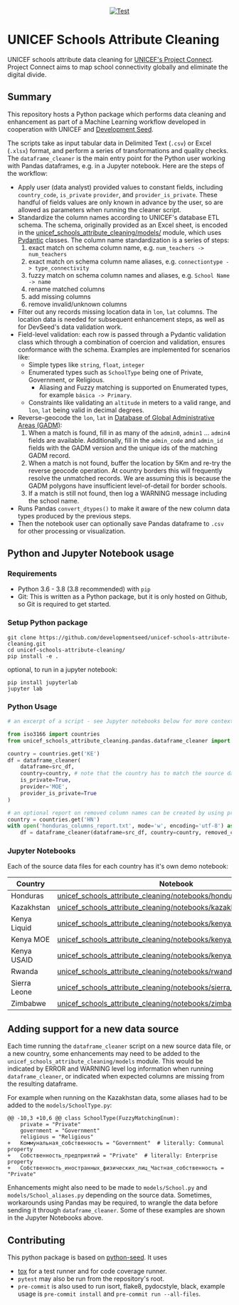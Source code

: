 <p align="center">
  <a href="https://github.com/developmentseed/unicef-schools-attribute-cleaning/actions?query=workflow%3ACI" target="_blank">
      <img src="https://github.com/developmentseed/unicef-schools-attribute-cleaning/workflows/CI/badge.svg" alt="Test">
  </a>
</p>


# UNICEF Schools Attribute Cleaning

UNICEF schools attribute data cleaning for [UNICEF's Project Connect](https://www.projectconnect.world/).
Project Connect aims to map school connectivity globally and eliminate the digital divide.

## Summary

This repository hosts a Python package which performs data cleaning and enhancement as part of a Machine Learning
workflow developed in cooperation with UNICEF and [Development Seed](https://developmentseed.org/).

The scripts take as input tabular data in Delimited Text (`.csv`) or Excel (`.xlsx`) format, and perform a series of 
transformations and quality checks. The `dataframe_cleaner` is the main entry point for the Python user working with 
Pandas dataframes, e.g. in a Jupyter notebook. Here are the steps of the workflow:

- Apply user (data analyst) provided values to constant fields, including `country_code`, `is_private`
    `provider`, and `provider_is_private`. These handful of fields values are only known in advance by the user, so are 
    allowed as  parameters when running the cleaner script.
- Standardize the column names according to UNICEF's database ETL schema. The schema, originally provided as an Excel
    sheet, is encoded in the [unicef_schools_attribute_cleaning/models/](unicef_schools_attribute_cleaning/models/) module, 
    which uses [Pydantic](https://pydantic-docs.helpmanual.io/) classes. The column name standardization is a series of 
    steps:
    1. exact match on schema column name, e.g. `num_teachers -> num_teachers`
    2. exact match on schema column name aliases, e.g. `connectiontype -> type_connectivity`
    3. fuzzy match on schema column names and aliases, e.g. `School Name -> name`
    4. rename matched columns
    5. add missing columns
    6. remove invalid/unknown columns 
- Filter out any records missing location data in `lon`, `lat` columns. The location data is needed for subsequent
    enhancement steps, as well as for DevSeed's data validation work.
- Field-level validation: each row is passed through a Pydantic validation
    class which through a combination of coercion and validation, ensures conformance with the schema. Examples are 
    implemented for scenarios like:
    - Simple types like `string`, `float`, `integer`
    - Enumerated types such as `SchoolType` being one of Private, Government, or Religious.
        - Aliasing and Fuzzy matching is supported on Enumerated types, for example `básica -> Primary`.
    - Constraints like validating an `altitude` in meters to a valid range, and `lon`, `lat` being
    valid in decimal degrees.
- Reverse-geocode the `lon`, `lat` in  [Database of Global Administrative Areas (GADM)](https://gadm.org):
    1. When a match is found, fill in as many of the `admin0`, `admin1` ... `admin4` fields are available.
    Additionally, fill in the `admin_code` and `admin_id` fields with the GADM version and the unique ids of the
    matching GADM record.
    2. When a match is not found, buffer the location by 5Km and re-try the reverse geocode operation. At country 
    borders this will frequently resolve the unmatched records. We are assuming this is because the 
    GADM polygons have insufficient level-of-detail for border schools.
    3. If a match is still not found, then log a WARNING message including the school name.
- Runs Pandas `convert_dtypes()` to make it aware of the new column data types produced by the previous steps. 
- Then the notebook user can optionally save Pandas dataframe to `.csv` for other processing or visualization.

## Python and Jupyter Notebook usage

### Requirements

- Python 3.6 - 3.8 (3.8 recommended) with `pip`
- Git: This is written as a Python package, but it is only hosted on Github, so Git is required to get started. 

### Setup Python package

```shell script
git clone https://github.com/developmentseed/unicef-schools-attribute-cleaning.git
cd unicef-schools-attribute-cleaning/
pip install -e .
```

optional, to run in a jupyter notebook:

```shell script
pip install jupyterlab
jupyter lab
```

### Python Usage

```python
# an excerpt of a script - see Jupyter notebooks below for more context.

from iso3166 import countries
from unicef_schools_attribute_cleaning.pandas.dataframe_cleaner import dataframe_cleaner

country = countries.get('KE')
df = dataframe_cleaner(
    dataframe=src_df,
    country=country, # note that the country has to match the source data's country
    is_private=True,
    provider='MOE',
    provider_is_private=True
)
```

```python
# an optional report on removed column names can be created by using providing a file-like object:
country = countries.get('HN')
with open('honduras_columns_report.txt', mode='w', encoding='utf-8') as filehandle:
    df = dataframe_cleaner(dataframe=src_df, country=country, removed_columns_report=filehandle)
```

### Jupyter Notebooks

Each of the source data files for each country has it's own demo notebook:

| Country | Notebook |
| ------- | -------- |
| Honduras | [unicef_schools_attribute_cleaning/notebooks/honduras_demo.ipynb](unicef_schools_attribute_cleaning/notebooks/honduras_demo.ipynb) |
| Kazakhstan | [unicef_schools_attribute_cleaning/notebooks/kazakhstan_demo.ipynb](unicef_schools_attribute_cleaning/notebooks/kazakhstan_demo.ipynb) |
| Kenya Liquid | [unicef_schools_attribute_cleaning/notebooks/kenya_liquid_demo.ipynb](unicef_schools_attribute_cleaning/notebooks/kenya_liquid_demo.ipynb) |
| Kenya MOE | [unicef_schools_attribute_cleaning/notebooks/kenya_moe_demo.ipynb](unicef_schools_attribute_cleaning/notebooks/kenya_moe_demo.ipynb) |
| Kenya USAID | [unicef_schools_attribute_cleaning/notebooks/kenya_usaid_demo.ipynb](unicef_schools_attribute_cleaning/notebooks/kenya_usaid_demo.ipynb) |
| Rwanda | [unicef_schools_attribute_cleaning/notebooks/rwanda_demo.ipynb](unicef_schools_attribute_cleaning/notebooks/rwanda_demo.ipynb) |
| Sierra Leone | [unicef_schools_attribute_cleaning/notebooks/sierra_leone_demo.ipynb](unicef_schools_attribute_cleaning/notebooks/sierra_leone_demo.ipynb) |
| Zimbabwe | [unicef_schools_attribute_cleaning/notebooks/zimbabwe_demo.ipynb](unicef_schools_attribute_cleaning/notebooks/zimbabwe_demo.ipynb) |

## Adding support for a new data source

Each time running the `dataframe_cleaner` script on a new source data file, or a new country, 
some enhancements may need to be added to the `unicef_schools_attribute_cleaning/models` module.
This would be indicated by ERROR and WARNING level log information when running `dataframe_cleaner`,
or indicated when expected columns are missing from the resulting dataframe.

For example when running on the Kazakhstan data, some aliases had to be added to the 
`models/SchoolType.py`:

```
@@ -10,3 +10,6 @@ class SchoolType(FuzzyMatchingEnum):
    private = "Private"
    government = "Government"
    religious = "Religious"
+   Коммунальная_собственность = "Government"  # literally: Communal property
+   Собственность_предприятий = "Private"  # literally: Enterprise property
+   Собственность_иностранных_физических_лиц_Частная_собственность = "Private"
```

Enhancements might also need to be made to `models/School.py` and `models/School_aliases.py` 
depending on the source data. Sometimes, workarounds using Pandas may be required, to wrangle the data before sending 
it through `dataframe_cleaner`. Some of these examples are shown in the Jupyter Notebooks above.

## Contributing

This python package is based on [python-seed](https://github.com/developmentseed/python-seed).
It uses

- [tox](https://tox.readthedocs.io/en/latest/) for a test runner and for code coverage runner.
- `pytest` may also be run from the repository's root.
- `pre-commit` is also used to run isort, flake8, pydocstyle, black, example usage is
  `pre-commit install` and `pre-commit run --all-files`.
